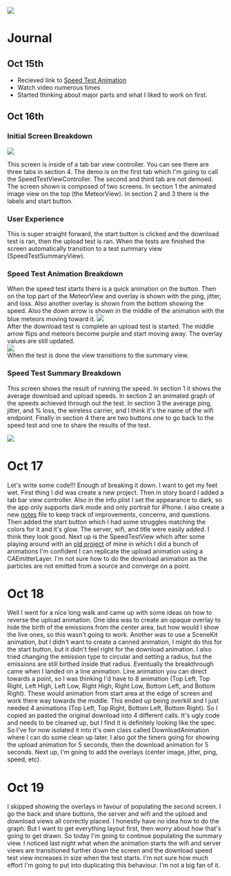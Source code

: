 ![](data:image/jpeg;base64,IyBTcGVlZHRlc3QtQW5pbWF0aW9uCldyaXRlIHRoZSBTd2lmdCBjb2RlIHRvIGxvb2sgbGlrZTogaHR0cHM6Ly93d3cudXBsYWJzLmNvbS9wb3N0cy9zcGVlZHRlc3QtYW5pbWF0aW9uCg==)

# Journal

## Oct 15th
- Recieved link to [Speed Test Animation](https://www.uplabs.com/posts/speedtest-animation)
- Watch video numerous times
- Started thinking about major parts and what I liked to work on first.

## Oct 16th

### Initial Screen Breakdown
![](./images/startLayout.png)

This screen is inside of a tab bar view controller. You can see there are three tabs in section 4. The demo is on the first tab which I'm going to call the SpeedTestViewController. The second and third tab are not demoed. The screen shown is composed of two screens. In section 1 the animated image view on the top (the MeteorView). In section 2 and 3 there is the labels and start button.

### User Experience

This is super straight forward, the start button is clicked and the download test is ran, then the upload test is ran. When the tests are finished the screen automatically transition to a test summary view (SpeedTestSummaryView).

### Speed Test Animation Breakdown

When the speed test starts there is a quick animation on the button. Then on the top part of the MeteorView and overlay is shown with the ping, jitter, and loss. Also another overlay is shown from the bottom showing the speed. Also the down arrow is shown in the middle of the animation with the blue meteors moving toward it.
![](./images/up.png)<br>
After the download test is complete an upload test is started. The middle arrow flips and meteors become purple and start moving away. The overlay values are still updated. <br>
![](./images/down.png) <br>
When the test is done the view transitions to the summary view.

### Speed Test Summary Breakdown
This screen shows the result of running the speed. In section 1 it shows the average download and upload speeds. In section 2 an animated graph of the speeds achieved through out the test. In section 3 the average ping, jitter, and % loss, the wireless carrier, and I think it's the name of the wifi endpoint. Finally in section 4 there are two buttons one to go back to the speed test and one to share the results of the test.

![](./images/summary.png) <br>

# Oct 17

Let's write some code!!! Enough of breaking it down. I want to get my feet wet. First thing I did was create a new project. Then in story board I added a tab bar view controller. Also in the info.plist I set the appearance to dark, so the app only supports dark mode and only portrait for iPhone. I also create a new [notes](notes.md) file to keep track of improvements, concerns, and questions. Then added the start button which I had some struggles matching the colors for it and it's glow. The server, wifi, and title were easily added. I think they look good. Next up is the SpeedTestView which after some playing around with an [old project](https://github.com/mike011/AnimationPreview) of mine in which I did a bunch of animations I'm confident I can replicate the upload animation using a CAEmitterLayer. I'm not sure how to do the download animation as the particles are not emitted from a source and converge on a point.

# Oct 18

Well I went for a nice long walk and came up with some ideas on how to reverse the upload animation. One idea was to create an opaque overlay to hide the birth of the emissions from the center area, but how would I show the live ones, so this wasn't going to work. Another was to use a SceneKit animation, but I didn't want to create a canned animation, I might do this for the start button, but it didn't feel right for the download animation. I also tried changing the emission type to circular and setting a radius, but the emissions are still birthed inside that radius. Eventually the breakthrough came when I landed on a line animation. Line animation you can direct towards a point, so I was thinking I'd have to 8 animation (Top Left, Top Right, Left High, Left Low, Right High, Right Low, Bottom Left, and Bottom Right). These would animation from start area at the edge of screen and work there way towards the middle. This ended up being overkill and I just needed 4 animations (Top Left, Top Right, Bottom Left, Bottom Right). So I copied an pasted the original download into 4 different calls. It's ugly code and needs to be cleaned up, but I find it is definitely looking like the spec. So I've for now isolated it into it's own class called DownloadAnimation where I can do some clean up later. I also got the timers going for showing the upload animation for 5 seconds, then the download animation for 5 seconds. Next up, I'm going to add the overlays (center image, jitter, ping, speed, etc).

# Oct 19

I skipped showing the overlays in favour of populating the second screen. I go the back and share buttons, the server and wifi and the upload and download views all correctly placed. I honestly have no idea how to do the graph. But I want to get everything layout first, then worry about how that's going to get drawn. So today I'm going to continue populating the summary view. I noticed last night what when the animation starts the wifi and server views are transitioned further down the screen and the download speed test view increases in size when the test starts. I'm not sure how much effort I'm going to put into duplicating this behaviour. I'm not a big fan of it.
